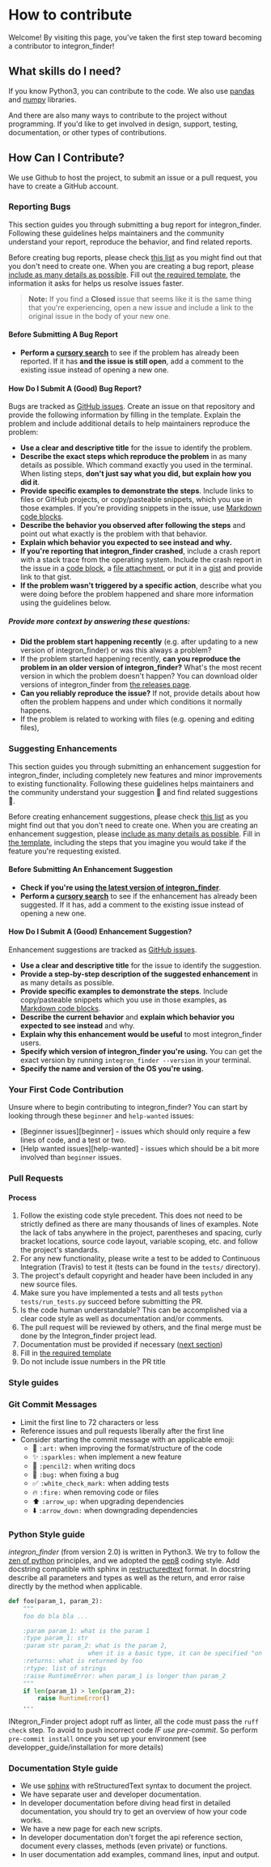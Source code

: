 # How to contribute

Welcome! By visiting this page,
you've taken the first step toward becoming a contributor to integron_finder!

## What skills do I need?

If you know Python3, you can contribute to the code.
We also use [pandas](https://pandas.pydata.org/) and
[numpy](http://www.numpy.org/) libraries.

And there are also many ways to contribute to the project without programming.
If you'd like to get involved in design,
support, testing, documentation, or other types of contributions.


## How Can I Contribute?

We use Github to host the project, to submit an issue or a pull request,
you have to create a GitHub account.

### Reporting Bugs

This section guides you through submitting a bug report for integron_finder.
Following these guidelines helps maintainers and the community understand your report,
reproduce the behavior, and find related reports.

Before creating bug reports, please check [this list](#before-submitting-a-bug-report)
as you might find out that you don't need to create one.
When you are creating a bug report, please
[include as many details as possible](#how-do-i-submit-a-good-bug-report).
Fill out [the required template](.github/ISSUE_TEMPLATE.md), the information it asks for helps us resolve issues faster.

> **Note:**
> If you find a **Closed** issue that seems like it is the same thing that you're experiencing,
> open a new issue and include a link to the original issue in the body of your new one.

#### Before Submitting A Bug Report

* **Perform a [cursory search](https://github.com/gem-pasteur/Integron_Finder/issues?q=is%3Aopen+is%3Aissue+label%3Abug)** to see if the problem has already been reported.
If it has **and the issue is still open**, add a comment to the existing issue instead of opening a new one.


#### How Do I Submit A (Good) Bug Report?

Bugs are tracked as [GitHub issues](https://guides.github.com/features/issues/).
Create an issue on that repository and provide the following information by filling in the template.
Explain the problem and include additional details to help maintainers reproduce the problem:

* **Use a clear and descriptive title** for the issue to identify the problem.
* **Describe the exact steps which reproduce the problem** in as many details as possible.
  Which command exactly you used in the terminal.
  When listing steps, **don't just say what you did, but explain how you did it**.
* **Provide specific examples to demonstrate the steps**.
  Include links to files or GitHub projects, or copy/pasteable snippets, which you use in those examples.
  If you're providing snippets in the issue, use [Markdown code blocks](https://help.github.com/articles/markdown-basics/#multiple-lines).
* **Describe the behavior you observed after following the steps** and point out what exactly is the problem with that behavior.
* **Explain which behavior you expected to see instead and why.**
* **If you're reporting that integron_finder crashed**,
  include a crash report with a stack trace from the operating system.
  Include the crash report in the issue in a [code block](https://help.github.com/articles/markdown-basics/#multiple-lines),
  a [file attachment](https://help.github.com/articles/file-attachments-on-issues-and-pull-requests/),
  or put it in a [gist](https://gist.github.com/) and provide link to that gist.
* **If the problem wasn't triggered by a specific action**, describe what you were doing before the problem happened
  and share more information using the guidelines below.

##### Provide more context by answering these questions:

* **Did the problem start happening recently** (e.g. after updating to a new version of integron_finder) or was this always a problem?
* If the problem started happening recently, **can you reproduce the problem in an older version of integron_finder?**
  What's the most recent version in which the problem doesn't happen? You can download older versions of integron_finder from
  [the releases page](https://github.com/gem-pasteur/integron_finder/releases).
* **Can you reliably reproduce the issue?** If not, provide details about how often the problem happens and under which conditions it normally happens.
* If the problem is related to working with files (e.g. opening and editing files),

### Suggesting Enhancements

This section guides you through submitting an enhancement suggestion for integron_finder,
including completely new features and minor improvements to existing functionality.
Following these guidelines helps maintainers and the community understand your suggestion :pencil:
and find related suggestions :mag_right:.

Before creating enhancement suggestions, please check [this list](#before-submitting-an-enhancement-suggestion)
as you might find out that you don't need to create one.
When you are creating an enhancement suggestion, please [include as many details as possible](#how-do-i-submit-a-good-enhancement-suggestion).
Fill in [the template](.github/ISSUE_TEMPLATE.md), including the steps that you imagine you would take if the feature you're requesting existed.

#### Before Submitting An Enhancement Suggestion

* **Check if you're using [the latest version of integron_finder](https://github.com/gem-pasteur/integron_finder/releases)**.
* **Perform a [cursory search](https://github.com/gem-pasteur/integron_finder/issues?q=is%3Aopen+is%3Aissue+label%3Aenhancement)**
  to see if the enhancement has already been suggested.
  If it has, add a comment to the existing issue instead of opening a new one.

#### How Do I Submit A (Good) Enhancement Suggestion?

Enhancement suggestions are tracked as [GitHub issues](https://guides.github.com/features/issues/).

* **Use a clear and descriptive title** for the issue to identify the suggestion.
* **Provide a step-by-step description of the suggested enhancement** in as many details as possible.
* **Provide specific examples to demonstrate the steps**.
  Include copy/pasteable snippets which you use in those examples, as [Markdown code blocks](https://help.github.com/articles/markdown-basics/#multiple-lines).
* **Describe the current behavior** and **explain which behavior you expected to see instead** and why.
* **Explain why this enhancement would be useful** to most integron_finder users.
* **Specify which version of integron_finder you're using.** You can get the exact version by running `integron_finder --version` in your terminal.
* **Specify the name and version of the OS you're using.**

### Your First Code Contribution

Unsure where to begin contributing to integron_finder? You can start by looking through these `beginner` and `help-wanted` issues:

* [Beginner issues][beginner] - issues which should only require a few lines of code, and a test or two.
* [Help wanted issues][help-wanted] - issues which should be a bit more involved than `beginner` issues.

### Pull Requests

#### Process

1. Follow the existing code style precedent. This does not need to be strictly
   defined as there are many thousands of lines of examples. Note the lack
   of tabs anywhere in the project, parentheses and spacing, curly bracket
   locations, source code layout, variable scoping, etc. and follow the
   project's standards.
2. For any new functionality, please write a test to be added to Continuous
   Integration (Travis) to test it (tests can be found in the `tests/`
   directory).
3. The project's default copyright and header have been included in any new
   source files.
4. Make sure you have implemented a tests and all tests `python tests/run_tests.py`
   succeed before submitting the PR.
5. Is the code human understandable? This can be accomplished via a clear code
   style as well as documentation and/or comments.
6. The pull request will be reviewed by others, and the final merge must be
   done by the Integron_finder project lead.
7. Documentation must be provided if necessary ([next section](#documentation-style-guide))
8. Fill in [the required template](PULL_REQUEST_TEMPLATE.md)
9. Do not include issue numbers in the PR title

### Style guides

### Git Commit Messages

* Limit the first line to 72 characters or less
* Reference issues and pull requests liberally after the first line
* Consider starting the commit message with an applicable emoji:
    * :art: `:art:` when improving the format/structure of the code
    * :sparkles: `:sparkles:` when implement a new feature
    * :memo: `:pencil2:` when writing docs
    * :bug: `:bug:` when fixing a bug
    * :white_check_mark: `:white_check_mark:` when adding tests
    * :fire: `:fire:` when removing code or files
    * :arrow_up: `:arrow_up:` when upgrading dependencies
    * :arrow_down: `:arrow_down:` when downgrading dependencies


### Python Style guide

*integron_finder* (from version 2.0) is written in Python3.
We try to follow the [zen of python](https://www.python.org/dev/peps/pep-0020/) principles,
and we adopted the [pep8](https://www.python.org/dev/peps/pep-0008/) coding style.
Add docstring compatible with sphinx in [restructuredtext]() format.
In docstring describe all parameters and types as well as the return, and error raise
 directly by the method when applicable.

```python
def foo(param_1, param_2):
    """
    foo do bla bla ...

    :param param_1: what is the param 1
    :type param_1: str
    :param str param_2: what is the param 2,
                      when it is a basic type, it can be specified "on line"
    :returns: what is returned by foo
    :rtype: list of strings
    :raise RuntimeError: when param_1 is longer than param_2
    """
    if len(param_1) > len(param_2):
        raise RuntimeError()
    ...
```
INtegron_Finder project adopt ruff as linter, all the code must pass the `ruff check` step.
To avoid to push incorrect code *IF* *use pre-commit*. So perform `pre-commit install` once you set up your environment
(see developper_guide/installation for more details)

### Documentation Style guide

* We use [sphinx](http://www.sphinx-doc.org/en/stable/) with reStructuredText syntax to document the project.
* We have separate user and developer documentation.
* In developer documentation before diving head first in detailed documentation,
  you should try to get an overview of how your code works.
* We have a new page for each new scripts.
* In developer documentation don't forget the api reference section,
  document every classes, methods (even private) or functions.
* In user documentation add examples, command lines, input and output.
